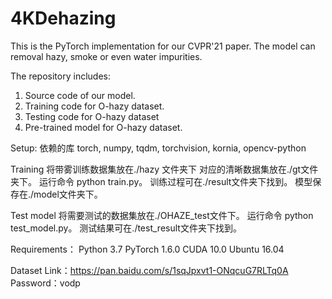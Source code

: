# 4KDehazing
This is the PyTorch implementation for our CVPR'21 paper. 
The model can removal hazy, smoke or even water impurities.


The repository includes:
1. Source code of our model.
2. Training code for O-hazy dataset.
3. Testing code for O-hazy dataset
4. Pre-trained model for O-hazy dataset.

Setup:
依赖的库
torch, numpy, tqdm, torchvision, kornia, opencv-python


Training
将带雾训练数据集放在./hazy 文件夹下 对应的清晰数据集放在./gt文件夹下。
运行命令 python train.py。 
训练过程可在./result文件夹下找到。
模型保存在./model文件夹下。

Test model
将需要测试的数据集放在./OHAZE_test文件下。
运行命令 python test_model.py。
测试结果可在./test_result文件夹下找到。

Requirements：
Python 3.7
PyTorch 1.6.0
CUDA 10.0
Ubuntu 16.04


Dataset
Link：https://pan.baidu.com/s/1sqJpxvt1-ONqcuG7RLTq0A
Password：vodp



